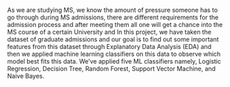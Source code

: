 As we are studying MS, we know the amount of pressure someone has to go through during  MS admissions, there are different requirements for the admission process and after meeting  them all one will get a chance into the MS course of a certain University and In this project,  we have taken the dataset of graduate admissions and our goal is to find out some important  features from this dataset through Explanatory Data Analysis (EDA) and then we applied  machine learning classifiers on this data to observe which model best fits this data. We’ve  applied five ML classifiers namely, Logistic Regression, Decision Tree, Random Forest,  Support Vector Machine, and Naive Bayes.
